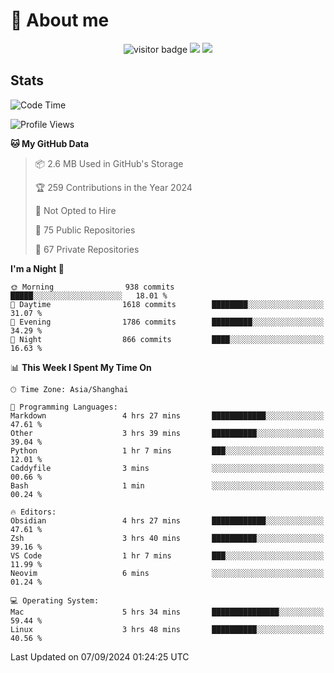 <!-- ![](https://youpai.roccoshi.top/img/20200804214216.png) -->

# 🧐 About me
 
<p align="center">
<img src="https://visitor-badge.laobi.icu/badge?page_id=Lincest.Lincest&title=hits" alt="visitor badge"/>
<a href="mailto:imroccoshi@gmail.com"><img src="https://img.shields.io/badge/gmail-imroccoshi%40gmail.com-red"></a>
<a href="https://blog.roccoshi.top"><img src="https://img.shields.io/badge/blog-roccoshi-green"></a>
</p>

## Stats

<!--START_SECTION:waka-->
![Code Time](http://img.shields.io/badge/Code%20Time-1%2C505%20hrs%2032%20mins-blue)

![Profile Views](http://img.shields.io/badge/Profile%20Views-0-blue)

**🐱 My GitHub Data** 

> 📦 2.6 MB Used in GitHub's Storage 
 > 
> 🏆 259 Contributions in the Year 2024
 > 
> 🚫 Not Opted to Hire
 > 
> 📜 75 Public Repositories 
 > 
> 🔑 67 Private Repositories 
 > 
**I'm a Night 🦉** 

```text
🌞 Morning                938 commits         █████░░░░░░░░░░░░░░░░░░░░   18.01 % 
🌆 Daytime                1618 commits        ████████░░░░░░░░░░░░░░░░░   31.07 % 
🌃 Evening                1786 commits        █████████░░░░░░░░░░░░░░░░   34.29 % 
🌙 Night                  866 commits         ████░░░░░░░░░░░░░░░░░░░░░   16.63 % 
```


📊 **This Week I Spent My Time On** 

```text
🕑︎ Time Zone: Asia/Shanghai

💬 Programming Languages: 
Markdown                 4 hrs 27 mins       ████████████░░░░░░░░░░░░░   47.61 % 
Other                    3 hrs 39 mins       ██████████░░░░░░░░░░░░░░░   39.04 % 
Python                   1 hr 7 mins         ███░░░░░░░░░░░░░░░░░░░░░░   12.01 % 
Caddyfile                3 mins              ░░░░░░░░░░░░░░░░░░░░░░░░░   00.66 % 
Bash                     1 min               ░░░░░░░░░░░░░░░░░░░░░░░░░   00.24 % 

🔥 Editors: 
Obsidian                 4 hrs 27 mins       ████████████░░░░░░░░░░░░░   47.61 % 
Zsh                      3 hrs 40 mins       ██████████░░░░░░░░░░░░░░░   39.16 % 
VS Code                  1 hr 7 mins         ███░░░░░░░░░░░░░░░░░░░░░░   11.99 % 
Neovim                   6 mins              ░░░░░░░░░░░░░░░░░░░░░░░░░   01.24 % 

💻 Operating System: 
Mac                      5 hrs 34 mins       ███████████████░░░░░░░░░░   59.44 % 
Linux                    3 hrs 48 mins       ██████████░░░░░░░░░░░░░░░   40.56 % 
```


 Last Updated on 07/09/2024 01:24:25 UTC
<!--END_SECTION:waka-->


